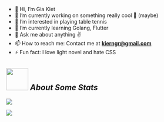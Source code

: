 - 👋 Hi, I’m Gia Kiet
- 🔭 I’m currently working on something really cool 👀 (maybe)
- 👀 I’m interested in playing table tennis
- 🌱 I’m currently learning Golang, Flutter
- 💭 Ask me about anything ✌
- 📫 How to reach me: Contact me at **kierngr@gmail.com**
- ⚡ Fun fact: I love light novel and hate CSS


## <img src="./asset/Stats.gif" width="60"> **_About Some Stats_**
![](https://github-readme-stats.vercel.app/api?username=NgTrGKiet&theme=tokyonight&hide_border=false&include_all_commits=false&count_private=false)<br/>

![](https://github-readme-stats.vercel.app/api/top-langs/?username=NgTrGKiet&theme=tokyonight&hide_border=false&include_all_commits=false&count_private=false&layout=compact)

<!---
NgTrGKiet/NgTrGKiet is a ✨ special ✨ repository because its `README.md` (this file) appears on your GitHub profile.
You can click the Preview link to take a look at your changes.
--->
